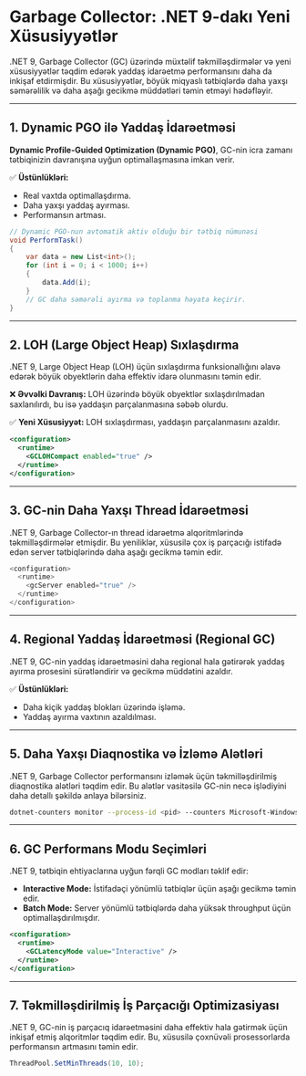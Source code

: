 # Garbage Collector: .NET 9-dakı Yeni Xüsusiyyətlər

.NET 9, Garbage Collector (GC) üzərində müxtəlif təkmilləşdirmələr və yeni xüsusiyyətlər təqdim edərək yaddaş idarəetmə performansını daha da inkişaf etdirmişdir. Bu xüsusiyyətlər, böyük miqyaslı tətbiqlərdə daha yaxşı səmərəlilik və daha aşağı gecikmə müddətləri təmin etməyi hədəfləyir.

---

## 1. Dynamic PGO ilə Yaddaş İdarəetməsi

**Dynamic Profile-Guided Optimization (Dynamic PGO)**, GC-nin icra zamanı tətbiqinizin davranışına uyğun optimallaşmasına imkan verir.

✅ **Üstünlükləri:**
- Real vaxtda optimallaşdırma.
- Daha yaxşı yaddaş ayırması.
- Performansın artması.

```csharp
// Dynamic PGO-nun avtomatik aktiv olduğu bir tətbiq nümunəsi
void PerformTask()
{
    var data = new List<int>();
    for (int i = 0; i < 1000; i++)
    {
        data.Add(i);
    }
    // GC daha səmərəli ayırma və toplanma həyata keçirir.
}
```

---

## 2. LOH (Large Object Heap) Sıxlaşdırma

.NET 9, Large Object Heap (LOH) üçün sıxlaşdırma funksionallığını əlavə edərək böyük obyektlərin daha effektiv idarə olunmasını təmin edir.

❌ **Əvvəlki Davranış:**
LOH üzərində böyük obyektlər sıxlaşdırılmadan saxlanılırdı, bu isə yaddaşın parçalanmasına səbəb olurdu.

✅ **Yeni Xüsusiyyət:**
LOH sıxlaşdırması, yaddaşın parçalanmasını azaldır.

```xml
<configuration>
  <runtime>
    <GCLOHCompact enabled="true" />
  </runtime>
</configuration>
```

---

## 3. GC-nin Daha Yaxşı Thread İdarəetməsi

.NET 9, Garbage Collector-ın thread idarəetmə alqoritmlərində təkmilləşdirmələr etmişdir. Bu yeniliklər, xüsusilə çox iş parçacığı istifadə edən server tətbiqlərində daha aşağı gecikmə təmin edir.

```csharp
<configuration>
  <runtime>
    <gcServer enabled="true" />
  </runtime>
</configuration>
```

---

## 4. Regional Yaddaş İdarəetməsi (Regional GC)

.NET 9, GC-nin yaddaş idarəetməsini daha regional hala gətirərək yaddaş ayırma prosesini sürətləndirir və gecikmə müddətini azaldır.

✅ **Üstünlükləri:**
- Daha kiçik yaddaş blokları üzərində işləmə.
- Yaddaş ayırma vaxtının azaldılması.

---

## 5. Daha Yaxşı Diaqnostika və İzləmə Alətləri

.NET 9, Garbage Collector performansını izləmək üçün təkmilləşdirilmiş diaqnostika alətləri təqdim edir. Bu alətlər vasitəsilə GC-nin necə işlədiyini daha detallı şəkildə anlaya bilərsiniz.

```bash
dotnet-counters monitor --process-id <pid> --counters Microsoft-Windows-DotNETRuntime:GC/Heap
```

---

## 6. GC Performans Modu Seçimləri

.NET 9, tətbiqin ehtiyaclarına uyğun fərqli GC modları təklif edir:

- **Interactive Mode:** İstifadəçi yönümlü tətbiqlər üçün aşağı gecikmə təmin edir.
- **Batch Mode:** Server yönümlü tətbiqlərdə daha yüksək throughput üçün optimallaşdırılmışdır.

```xml
<configuration>
  <runtime>
    <GCLatencyMode value="Interactive" />
  </runtime>
</configuration>
```

---

## 7. Təkmilləşdirilmiş İş Parçacığı Optimizasiyası

.NET 9, GC-nin iş parçacıq idarəetməsini daha effektiv hala gətirmək üçün inkişaf etmiş alqoritmlər təqdim edir. Bu, xüsusilə çoxnüvəli prosessorlarda performansın artmasını təmin edir.

```csharp
ThreadPool.SetMinThreads(10, 10);
```